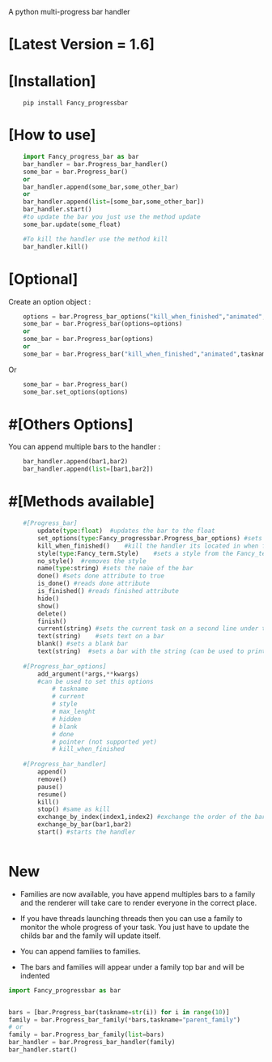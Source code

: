 A python multi-progress bar handler

[Latest Version = 1.6]
=============
[Installation]
=============
```shell
	pip install Fancy_progressbar
```

[How to use]
=============
```python
	import Fancy_progress_bar as bar
	bar_handler = bar.Progress_bar_handler()
	some_bar = bar.Progress_bar()
	or 
	bar_handler.append(some_bar,some_other_bar)
	or 
	bar_handler.append(list=[some_bar,some_other_bar])
	bar_handler.start()
	#to update the bar you just use the method update
	some_bar.update(some_float)

	#To kill the handler use the method kill
	bar_handler.kill()
```

[Optional]
=============
Create an option object :
```python
	options = bar.Progress_bar_options("kill_when_finished","animated",taskname="bar_name",animation=["a","b"]) # without animation set there is a default animation
	some_bar = bar.Progress_bar(options=options)
	or 
	some_bar = bar.Progress_bar(options)
	or
	some_bar = bar.Progress_bar("kill_when_finished","animated",taskname="bar_name",animation=["a","b"]) 
```
Or
```python
	some_bar = bar.Progress_bar()
	some_bar.set_options(options)
```

#[Others Options]
=============
You can append multiple bars to the handler :
```python
	bar_handler.append(bar1,bar2)
	bar_handler.append(list=[bar1,bar2])
```

#[Methods available]
=============

	
```python
	#[Progress_bar]
		update(type:float)	#updates the bar to the float
		set_options(type:Fancy_progressbar.Progress_bar_options) #sets options using an option object
		kill_when_finished()	#kill the handler its located in when finished method is called
		style(type:Fancy_term.Style)	#sets a style from the Fancy_term lib
		no_style()	#removes the style
		name(type:string) #sets the naùe of the bar
		done() #sets done attribute to true
		is_done() #reads done attribute
		is_finished() #reads finished attribute
		hide()
		show()
		delete()
		finish()	
		current(string)	#sets the current task on a second line under the bar
		text(string)	#sets text on a bar
		blank()	#sets a blank bar
		text(string)  #sets a bar with the string (can be used to print text while having bars)
	
	#[Progress_bar_options]
		add_argument(*args,**kwargs)
		#can be used to set this options 
			# taskname
			# current
			# style
			# max_lenght
			# hidden
			# blank
			# done
			# pointer (not supported yet)
			# kill_when_finished
	
	#[Progress_bar_handler]
		append()
		remove()
		pause()
		resume()
		kill()
		stop() #same as kill
		exchange_by_index(index1,index2) #exchange the order of the bar --> changes display order
		exchange_by_bar(bar1,bar2)
		start() #starts the handler



```

New
===

* Families are now available, you have append multiples bars to a family and the renderer will take care to render everyone in the correct place.

* If you have threads launching threads then you can use a family to monitor the whole progress of your task. You just have to update the childs bar and the family will update itself.

* You can append families to families.

* The bars and families will appear under a family top bar and will be indented

```python
import Fancy_progressbar as bar


bars = [bar.Progress_bar(taskname=str(i)) for i in range(10)]
family = bar.Progress_bar_family(*bars,taskname="parent_family")
# or 
family = bar.Progress_bar_family(list=bars)
bar_handler = bar.Progress_bar_handler(family)
bar_handler.start()

```